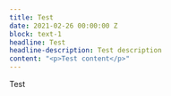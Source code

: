 ```yaml
---
title: Test
date: 2021-02-26 00:00:00 Z
block: text-1
headline: Test
headline-description: Test description
content: "<p>Test content</p>"
---
```


Test

